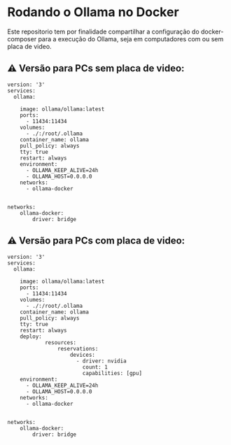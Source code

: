 # Rodando o Ollama no Docker

Este repositorio tem por finalidade compartilhar a configuração do docker-composer para a execução do Ollama, seja em computadores com ou sem placa de video.

## ⚠️ Versão para PCs sem placa de video: 
```
version: '3'
services:
  ollama:

    image: ollama/ollama:latest
    ports:
      - 11434:11434
    volumes:
      - ./:/root/.ollama
    container_name: ollama
    pull_policy: always
    tty: true
    restart: always
    environment:
      - OLLAMA_KEEP_ALIVE=24h
      - OLLAMA_HOST=0.0.0.0
    networks:
      - ollama-docker


networks:
    ollama-docker:
        driver: bridge
```
## ⚠️ Versão para PCs com placa de video:
```
version: '3'
services:
  ollama:

    image: ollama/ollama:latest
    ports:
      - 11434:11434
    volumes:
      - ./:/root/.ollama
    container_name: ollama
    pull_policy: always
    tty: true
    restart: always
    deploy:
            resources:
                reservations:
                    devices:
                      - driver: nvidia
                        count: 1
                        capabilities: [gpu]
    environment:
      - OLLAMA_KEEP_ALIVE=24h
      - OLLAMA_HOST=0.0.0.0
    networks:
      - ollama-docker


networks:
    ollama-docker:
        driver: bridge
```
